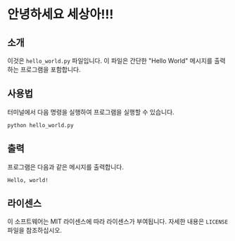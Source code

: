 # 안녕하세요 세상아!!!

## 소개

이것은 `hello_world.py` 파일입니다. 이 파일은 간단한 "Hello World" 메시지를 출력하는 프로그램을 포함합니다.

## 사용법

터미널에서 다음 명령을 실행하여 프로그램을 실행할 수 있습니다.

```
python hello_world.py
```

## 출력

프로그램은 다음과 같은 메시지를 출력합니다.

```
Hello, world!
```

## 라이센스

이 소프트웨어는 MIT 라이센스에 따라 라이센스가 부여됩니다. 자세한 내용은 `LICENSE` 파일을 참조하십시오.
